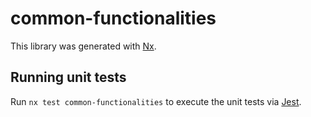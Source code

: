 # common-functionalities

This library was generated with [Nx](https://nx.dev).

## Running unit tests

Run `nx test common-functionalities` to execute the unit tests via [Jest](https://jestjs.io).
